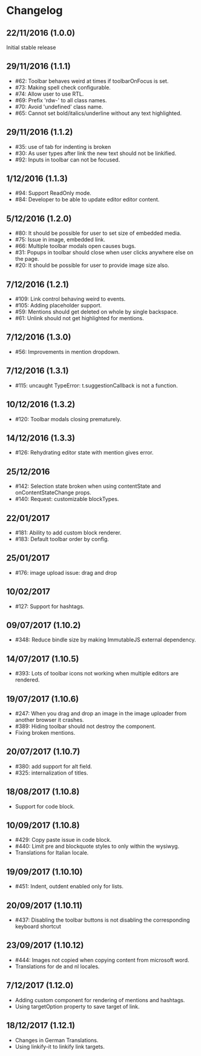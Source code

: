 # Changelog

## 22/11/2016 (1.0.0)
Initial stable release

## 29/11/2016 (1.1.1)
- #62: Toolbar behaves weird at times if toolbarOnFocus is set.
- #73: Making spell check configurable.
- #74: Allow user to use RTL.
- #69: Prefix 'rdw-' to all class names.
- #70: Avoid 'undefined' class name.
- #65: Cannot set bold/italics/underline without any text highlighted.

## 29/11/2016 (1.1.2)
- #35: use of tab for indenting is broken
- #30: As user types after link the new text should not be linkified.
- #92: Inputs in toolbar can not be focused.

## 1/12/2016 (1.1.3)
- #94: Support ReadOnly mode.
- #84: Developer to be able to update editor editor content.

## 5/12/2016 (1.2.0)
- #80: It should be possible for user to set size of embedded media.
- #75: Issue in image, embedded link.
- #66: Multiple toolbar modals open causes bugs.
- #31: Popups in toolbar should close when user clicks anywhere else on the page.
- #20: It should be possible for user to provide image size also.

## 7/12/2016 (1.2.1)
- #109: Link control behaving weird to events.
- #105: Adding placeholder support.
- #59: Mentions should get deleted on whole by single backspace.
- #61: Unlink should not get highlighted for mentions.

## 7/12/2016 (1.3.0)
- #56: Improvements in mention dropdown.

## 7/12/2016 (1.3.1)
- #115: uncaught TypeError: t.suggestionCallback is not a function.

## 10/12/2016 (1.3.2)
- #120: Toolbar modals closing prematurely.

## 14/12/2016 (1.3.3)
- #126: Rehydrating editor state with mention gives error.

## 25/12/2016
- #142: Selection state broken when using contentState and onContentStateChange props.
- #140: Request: customizable blockTypes.

## 22/01/2017
- #181: Ability to add custom block renderer.
- #183: Default toolbar order by config.

## 25/01/2017
- #176: image upload issue: drag and drop

## 10/02/2017
- #127: Support for hashtags.

## 09/07/2017 (1.10.2)
- #348: Reduce bindle size by making ImmutableJS external dependency.

## 14/07/2017 (1.10.5)
- #393: Lots of toolbar icons not working when multiple editors are rendered.

## 19/07/2017 (1.10.6)
- #247: When you drag and drop an image in the image uploader from another browser it crashes.
- #389: Hiding toolbar should not destroy the component.
- Fixing broken mentions.

## 20/07/2017 (1.10.7)
- #380: add support for alt field.
- #325: internalization of titles.

## 18/08/2017 (1.10.8)
- Support for code block.

## 10/09/2017 (1.10.8)
- #429: Copy paste issue in code block.
- #440: Limit pre and blockquote styles to only within the wysiwyg.
- Translations for Italian locale.

## 19/09/2017 (1.10.10)
- #451: Indent, outdent enabled only for lists.

## 20/09/2017 (1.10.11)
- #437: Disabling the toolbar buttons is not disabling the corresponding keyboard shortcut

## 23/09/2017 (1.10.12)
- #444: Images not copied when copying content from microsoft word.
- Translations for de and nl locales.

## 7/12/2017 (1.12.0)
- Adding custom component for rendering of mentions and hashtags.
- Using targetOption property to save target of link.

## 18/12/2017 (1.12.1)
- Changes in German Translations.
- Using linkify-it to linkify link targets.
